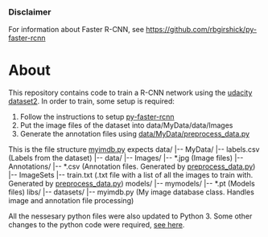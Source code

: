 ### Disclaimer
For information about Faster R-CNN, see https://github.com/rbgirshick/py-faster-rcnn

# About
This repository contains code to train a R-CNN network using the [udacity dataset2](https://github.com/udacity/self-driving-car/tree/master/annotations#dataset-2). In order to train, some setup is required:
1. Follow the instructions to setup [py-faster-rcnn](https://github.com/rbgirshick/py-faster-rcnn)
2. Put the image files of the dataset into data/MyData/data/Images
3. Generate the annotation files using [data/MyData/preprocess_data.py](https://github.com/bitsauce/py-faster-rcnn/tree/master/data/MyData/preprocess_data.py)

This is the file structure [myimdb.py](https://github.com/bitsauce/py-faster-rcnn/tree/master/lib/datasets/myimdb.py) expects
data/
|-- MyData/
    |-- labels.csv (Labels from the dataset)
    |-- data/
        |-- Images/
            |-- *.jpg (Image files)
        |-- Annotations/
            |-- *.csv (Annotation files. Generated by [preprocess_data.py](https://github.com/bitsauce/py-faster-rcnn/tree/master/data/MyData/preprocess_data.py))
        |-- ImageSets
            |-- train.txt (.txt file with a list of all the images to train with. Generated by [preprocess_data.py](https://github.com/bitsauce/py-faster-rcnn/tree/master/data/MyData/preprocess_data.py))
models/
|-- mymodels/
    |-- *.pt (Models files)
libs/
|-- datasets/
    |-- myimdb.py (My image database class. Handles image and annotation file processing)

All the nessesary python files were also updated to Python 3. Some other changes to the python code were required, [see here](https://github.com/deboc/py-faster-rcnn/tree/master/help).
